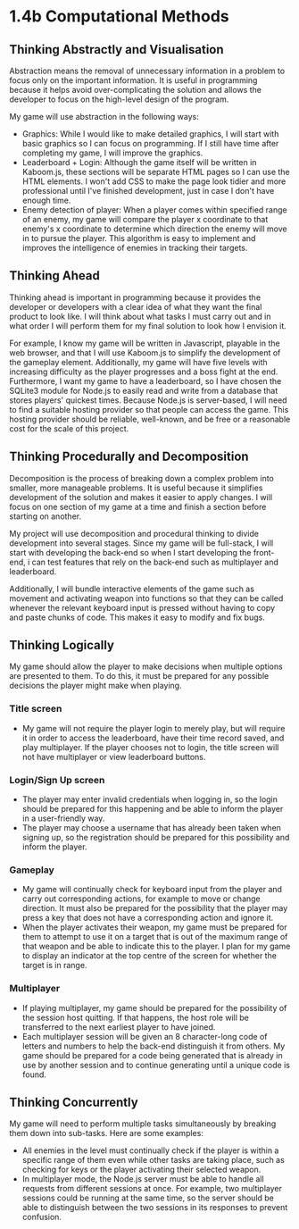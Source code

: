 # 1.4b Computational Methods

## Thinking Abstractly and Visualisation

Abstraction means the removal of unnecessary information in a problem to focus only on the important information. It is useful in programming because it helps avoid over-complicating the solution and allows the developer to focus on the high-level design of the program.

My game will use abstraction in the following ways:

* Graphics: While I would like to make detailed graphics, I will start with basic graphics so I can focus on programming. If I still have time after completing my game, I will improve the graphics.
* Leaderboard + Login: Although the game itself will be written in Kaboom.js, these sections will be separate HTML pages so I can use the HTML elements. I won't add CSS to make the page look tidier and more professional until I've finished development, just in case I don't have enough time.
* Enemy detection of player: When a player comes within specified range of an enemy, my game will compare the player x coordinate to that enemy's x coordinate to determine which direction the enemy will move in to pursue the player. This algorithm is easy to implement and improves the intelligence of enemies in tracking their targets.

## Thinking Ahead

Thinking ahead is important in programming because it provides the developer or developers with a clear idea of what they want the final product to look like. I will think about what tasks I must carry out and in what order I will perform them for my final solution to look how I envision it.&#x20;

For example, I know my game will be written in Javascript, playable in the web browser, and that I will use Kaboom.js to simplify the development of the gameplay element. Additionally, my game will have five levels with increasing difficulty as the player progresses and a boss fight at the end. Furthermore, I want my game to have a leaderboard, so I have chosen the SQLite3 module for Node.js to easily read and write from a database that stores players' quickest times. Because Node.js is server-based, I will need to find a suitable hosting provider so that people can access the game. This hosting provider should be reliable, well-known, and be free or a reasonable cost for the scale of this project.

## Thinking Procedurally and Decomposition

Decomposition is the process of breaking down a complex problem into smaller, more manageable problems. It is useful because it simplifies development of the solution and makes it easier to apply changes. I will focus on one section of my game at a time and finish a section before starting on another.&#x20;

My project will use decomposition and procedural thinking to divide development into several stages. Since my game will be full-stack, I will start with developing the back-end so when I start developing the front-end, i can test features that rely on the back-end such as multiplayer and leaderboard.

Additionally, I will bundle interactive elements of the game such as movement and activating weapon into functions so that they can be called whenever the relevant keyboard input is pressed without having to copy and paste chunks of code. This makes it easy to modify and fix bugs.

## Thinking Logically

My game should allow the player to make decisions when multiple options are presented to them. To do this, it must be prepared for any possible decisions the player might make when playing.

### Title screen

* My game will not require the player login to merely play, but will require it in order to access the leaderboard, have their time record saved, and play multiplayer. If the player chooses not to login, the title screen will not have multiplayer or view leaderboard buttons.

### Login/Sign Up screen

* The player may enter invalid credentials when logging in, so the login should be prepared for this happening and be able to inform the player in a user-friendly way.
* The player may choose a username that has already been taken when signing up, so the registration should be prepared for this possibility and inform the player.&#x20;

### Gameplay

* My game will continually check for keyboard input from the player and carry out corresponding actions, for example to move or change direction. It must also be prepared for the possibility that the player may press a key that does not have a corresponding action and ignore it.
* When the player activates their weapon, my game must be prepared for them to attempt to use it on a target that is out of the maximum range of that weapon and be able to indicate this to the player. I plan for my game to display an indicator at the top centre of the screen for whether the target is in range.

### Multiplayer

* If playing multiplayer, my game should be prepared for the possibility of the session host quitting. If that happens, the host role will be transferred to the next earliest player to have joined.
* Each multiplayer session will be given an 8 character-long code of letters and numbers to help the back-end distinguish it from others. My game should be prepared for a code being generated that is already in use by another session and to continue generating until a unique code is found.

## Thinking Concurrently

My game will need to perform multiple tasks simultaneously by breaking them down into sub-tasks. Here are some examples:

* All enemies in the level must continually check if the player is within a specific range of them even while other tasks are taking place, such as checking for keys or the player activating their selected weapon.&#x20;
* In multiplayer mode, the Node.js server must be able to handle all requests from different sessions at once. For example, two multiplayer sessions could be running at the same time, so the server should be able to distinguish between the two sessions in its responses to prevent confusion.
